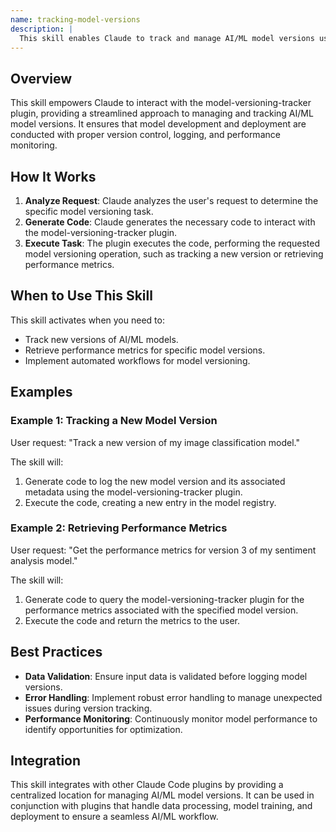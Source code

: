 ```yaml
---
name: tracking-model-versions
description: |
  This skill enables Claude to track and manage AI/ML model versions using the model-versioning-tracker plugin. It should be used when the user asks to manage model versions, track model lineage, log model performance, or implement version control for AI/ML models. Use this skill when the user mentions "track versions", "model registry", "MLflow", or requests assistance with AI/ML model deployment and management. This skill facilitates the implementation of best practices for model versioning, automation of model workflows, and performance optimization.
---
```


## Overview

This skill empowers Claude to interact with the model-versioning-tracker plugin, providing a streamlined approach to managing and tracking AI/ML model versions. It ensures that model development and deployment are conducted with proper version control, logging, and performance monitoring.

## How It Works

1. **Analyze Request**: Claude analyzes the user's request to determine the specific model versioning task.
2. **Generate Code**: Claude generates the necessary code to interact with the model-versioning-tracker plugin.
3. **Execute Task**: The plugin executes the code, performing the requested model versioning operation, such as tracking a new version or retrieving performance metrics.

## When to Use This Skill

This skill activates when you need to:
- Track new versions of AI/ML models.
- Retrieve performance metrics for specific model versions.
- Implement automated workflows for model versioning.

## Examples

### Example 1: Tracking a New Model Version

User request: "Track a new version of my image classification model."

The skill will:
1. Generate code to log the new model version and its associated metadata using the model-versioning-tracker plugin.
2. Execute the code, creating a new entry in the model registry.

### Example 2: Retrieving Performance Metrics

User request: "Get the performance metrics for version 3 of my sentiment analysis model."

The skill will:
1. Generate code to query the model-versioning-tracker plugin for the performance metrics associated with the specified model version.
2. Execute the code and return the metrics to the user.

## Best Practices

- **Data Validation**: Ensure input data is validated before logging model versions.
- **Error Handling**: Implement robust error handling to manage unexpected issues during version tracking.
- **Performance Monitoring**: Continuously monitor model performance to identify opportunities for optimization.

## Integration

This skill integrates with other Claude Code plugins by providing a centralized location for managing AI/ML model versions. It can be used in conjunction with plugins that handle data processing, model training, and deployment to ensure a seamless AI/ML workflow.